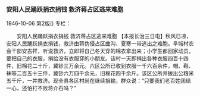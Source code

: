 ### 安阳人民踊跃捐衣捐钱  救济蒋占区逃来难胞

1946-10-06
第2版()
专栏：

　　安阳人民踊跃捐衣捐钱
    救济蒋占区逃来难胞
    【本报长治三日电】秋风已凉，安阳人民踊跃捐衣捐钱，救济由蒋伪侵占区曲沟、夏寒一带逃出之难胞。阜城村农会干部安古祥，听说救济，立即将自己冬天穿的棉衣拿出来；小学生都回家动员，要把自己的衣服，捐给没有衣服穿的小朋友。该村一天即捐出各种衣服四百十四件，旧棉花二十斤，冀钞三万余元。六区公所已收到衣服一千六百余件，帽、鞋、袜等二百五十三件，冀钞六万四千余元，旧棉花四千余斤。该区公所并拨出公粮米五千斤，一并救济。现全县各区村尚在继续捐输，群众说：“只要我们老百姓团结一心，还怕打不败蒋介石吗？”
